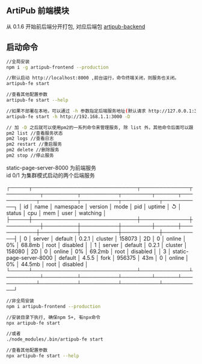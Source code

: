## ArtiPub 前端模块
从 0.1.6 开始前后端分开打包, 对应后端包 [artipub-backend](https://www.npmjs.com/package/artipub-backend)

## 启动命令

```bash
//全局安装
npm i -g artipub-frontend --production

//默认启动 http://localhost:8000 ,前台运行，命令终端关闭，则服务也关闭。
artipub-fe start

//查看其他配置参数
artipub-fe start --help

//如果不部署在本地，可以通过 -h 参数指定后端服务地址(默认请求 http://127.0.0.1:3000), -D 将用pm2 作为静态服务器,在后台运行。
artipub-fe start -h http://192.168.1.1:3000 -D

// 加 -D 之后就可以使用pm2的一系列命令来管理服务, 除 list 外，其他命令后面可以跟 服务id,来操作相应服务
pm2 list //查看服务状态
pm2 logs //查看日志
pm2 restart //重启服务
pm2 delete //删除服务
pm2 stop //停止服务
```

static-page-server-8000  为前端服务  
id 0/1 为集群模式启动的两个后端服务

┌─────┬────────────────────────────┬─────────────┬─────────┬─────────┬──────────┬────────┬──────┬───────────┬──────────┬──────────┬──────────┬──────────┐
│ id  │ name                       │ namespace   │ version │ mode    │ pid      │ uptime │ ↺    │ status    │ cpu      │ mem      │ user     │ watching │
├─────┼────────────────────────────┼─────────────┼─────────┼─────────┼──────────┼────────┼──────┼───────────┼──────────┼──────────┼──────────┼──────────┤
│ 0   │ server                     │ default     │ 0.2.1   │ cluster │ 158073   │ 2D     │ 0    │ online    │ 0%       │ 68.8mb   │ root     │ disabled │
│ 1   │ server                     │ default     │ 0.2.1   │ cluster │ 158080   │ 2D     │ 0    │ online    │ 0%       │ 69.2mb   │ root     │ disabled │
│ 3   │ static-page-server-8000    │ default     │ 4.5.5   │ fork    │ 956375   │ 43m    │ 0    │ online    │ 0%       │ 44.5mb   │ root     │ disabled │
└─────┴────────────────────────────┴─────────────┴─────────┴─────────┴──────────┴────────┴──────┴───────────┴──────────┴──────────┴──────────┴──────────┘

```bash
//非全局安装
npm i artipub-frontend --production

//安装目录下执行, 确保npm 5+, 有npx命令
npx artipub-fe start

//或者
./node_modules/.bin/artipub-fe start

//查看其他配置参数
npx artipub-fe start --help
```
